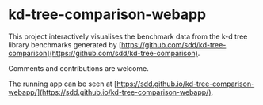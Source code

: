 # kd-tree-comparison-webapp

This project interactively visualises the benchmark data from the k-d tree library benchmarks generated by [https://github.com/sdd/kd-tree-comparison](https://github.com/sdd/kd-tree-comparison).

Comments and contributions are welcome.

The running app can be seen at [https://sdd.github.io/kd-tree-comparison-webapp/](https://sdd.github.io/kd-tree-comparison-webapp/).
